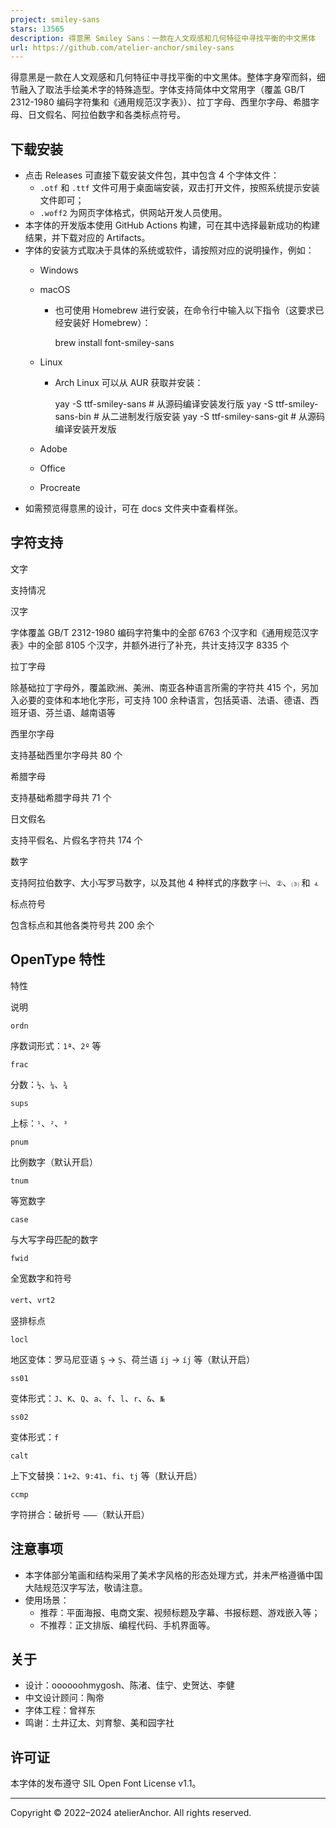 ```yaml
---
project: smiley-sans
stars: 13565
description: 得意黑 Smiley Sans：一款在人文观感和几何特征中寻找平衡的中文黑体
url: https://github.com/atelier-anchor/smiley-sans
---
```


得意黑是一款在人文观感和几何特征中寻找平衡的中文黑体。整体字身窄而斜，细节融入了取法手绘美术字的特殊造型。字体支持简体中文常用字（覆盖 GB/T 2312-1980 编码字符集和《通用规范汉字表》）、拉丁字母、西里尔字母、希腊字母、日文假名、阿拉伯数字和各类标点符号。

下载安装
----

-   点击 Releases 可直接下载安装文件包，其中包含 4 个字体文件：
    -   `.otf` 和 `.ttf` 文件可用于桌面端安装，双击打开文件，按照系统提示安装文件即可；
    -   `.woff2` 为网页字体格式，供网站开发人员使用。
-   本字体的开发版本使用 GitHub Actions 构建，可在其中选择最新成功的构建结果，并下载对应的 Artifacts。
-   字体的安装方式取决于具体的系统或软件，请按照对应的说明操作，例如：
    -   Windows
    -   macOS
        -   也可使用 Homebrew 进行安装，在命令行中输入以下指令（这要求已经安装好 Homebrew）：
            
            brew install font-smiley-sans
            
    -   Linux
        -   Arch Linux 可以从 AUR 获取并安装：
            
            yay -S ttf-smiley-sans  # 从源码编译安装发行版
            yay -S ttf-smiley-sans-bin  # 从二进制发行版安装
            yay -S ttf-smiley-sans-git  # 从源码编译安装开发版
            
    -   Adobe
    -   Office
    -   Procreate
-   如需预览得意黑的设计，可在 docs 文件夹中查看样张。

字符支持
----

文字

支持情况

汉字

字体覆盖 GB/T 2312-1980 编码字符集中的全部 6763 个汉字和《通用规范汉字表》中的全部 8105 个汉字，并额外进行了补充，共计支持汉字 8335 个

拉丁字母

除基础拉丁字母外，覆盖欧洲、美洲、南亚各种语言所需的字符共 415 个，另加入必要的变体和本地化字形，可支持 100 余种语言，包括英语、法语、德语、西班牙语、芬兰语、越南语等

西里尔字母

支持基础西里尔字母共 80 个

希腊字母

支持基础希腊字母共 71 个

日文假名

支持平假名、片假名字符共 174 个

数字

支持阿拉伯数字、大小写罗马数字，以及其他 4 种样式的序数字 `㈠`、`②`、`⑶` 和 `⒋`

标点符号

包含标点和其他各类符号共 200 余个

OpenType 特性
-----------

特性

说明

`ordn`

序数词形式：`1ª`、`2º` 等

`frac`

分数：`½`、`¼`、`¾`

`sups`

上标：`¹`、`²`、`³`

`pnum`

比例数字（默认开启）

`tnum`

等宽数字

`case`

与大写字母匹配的数字

`fwid`

全宽数字和符号

`vert`、`vrt2`

竖排标点

`locl`

地区变体：罗马尼亚语 `Ş` → `Ș`、荷兰语 `íj` → `íȷ́` 等（默认开启）

`ss01`

变体形式：`J`、`K`、`Q`、`a`、`f`、`l`、`r`、`&`、`№`

`ss02`

变体形式：`f`

`calt`

上下文替换：`1+2`、`9:41`、`fi`、`tj` 等（默认开启）

`ccmp`

字符拼合：破折号 `⸺`（默认开启）

注意事项
----

-   本字体部分笔画和结构采用了美术字风格的形态处理方式，并未严格遵循中国大陆规范汉字写法，敬请注意。
-   使用场景：
    -   推荐：平面海报、电商文案、视频标题及字幕、书报标题、游戏嵌入等；
    -   不推荐：正文排版、编程代码、手机界面等。

关于
--

-   设计：oooooohmygosh、陈渚、佳宁、史贺达、李健
-   中文设计顾问：陶帝
-   字体工程：曾祥东
-   鸣谢：土井辽太、刘育黎、美和园字社

许可证
---

本字体的发布遵守 SIL Open Font License v1.1。

* * *

Copyright © 2022–2024 atelierAnchor. All rights reserved.
